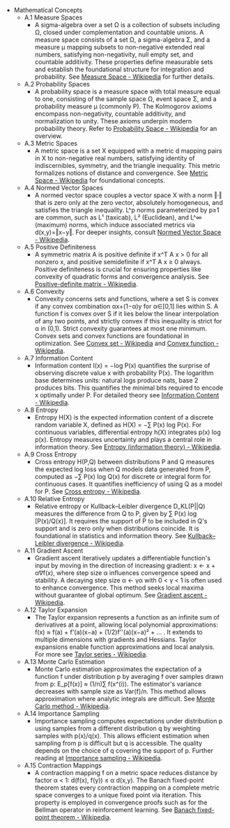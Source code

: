 - Mathematical Concepts
  - A.1 Measure Spaces
    - A sigma-algebra over a set Ω is a collection of subsets including Ω, closed under complementation and countable unions. A measure space consists of a set Ω, a sigma-algebra Σ, and a measure µ mapping subsets to non-negative extended real numbers, satisfying non-negativity, null empty set, and countable additivity. These properties define measurable sets and establish the foundational structure for integration and probability. See [Measure Space - Wikipedia](https://en.wikipedia.org/wiki/Measure_space) for further details.
  - A.2 Probability Spaces
    - A probability space is a measure space with total measure equal to one, consisting of the sample space Ω, event space Σ, and a probability measure µ (commonly P). The Kolmogorov axioms encompass non-negativity, countable additivity, and normalization to unity. These axioms underpin modern probability theory. Refer to [Probability Space - Wikipedia](https://en.wikipedia.org/wiki/Probability_space) for an overview.
  - A.3 Metric Spaces
    - A metric space is a set X equipped with a metric d mapping pairs in X to non-negative real numbers, satisfying identity of indiscernibles, symmetry, and the triangle inequality. This metric formalizes notions of distance and convergence. See [Metric Space - Wikipedia](https://en.wikipedia.org/wiki/Metric_space) for foundational concepts.
  - A.4 Normed Vector Spaces
    - A normed vector space couples a vector space X with a norm ‖·‖ that is zero only at the zero vector, absolutely homogeneous, and satisfies the triangle inequality. L^p norms parameterized by p≥1 are common, such as L¹ (taxicab), L² (Euclidean), and L^∞ (maximum) norms, which induce associated metrics via d(x,y)=‖x−y‖. For deeper insights, consult [Normed Vector Space - Wikipedia](https://en.wikipedia.org/wiki/Normed_vector_space).
  - A.5 Positive Definiteness
    - A symmetric matrix A is positive definite if x^T A x > 0 for all nonzero x, and positive semidefinite if x^T A x ≥ 0 always. Positive definiteness is crucial for ensuring properties like convexity of quadratic forms and convergence analysis. See [Positive-definite matrix - Wikipedia](https://en.wikipedia.org/wiki/Positive-definite_matrix).
  - A.6 Convexity
    - Convexity concerns sets and functions, where a set S is convex if any convex combination αx+(1−α)y for α∈[0,1] lies within S. A function f is convex over S if it lies below the linear interpolation of any two points, and strictly convex if this inequality is strict for α in (0,1). Strict convexity guarantees at most one minimum. Convex sets and convex functions are foundational in optimization. See [Convex set - Wikipedia](https://en.wikipedia.org/wiki/Convex_set) and [Convex function - Wikipedia](https://en.wikipedia.org/wiki/Convex_function).
  - A.7 Information Content
    - Information content I(x) = −log P(x) quantifies the surprise of observing discrete value x with probability P(x). The logarithm base determines units: natural logs produce nats, base 2 produces bits. This quantifies the minimal bits required to encode x optimally under P. For detailed theory see [Information Content - Wikipedia](https://en.wikipedia.org/wiki/Information_content).
  - A.8 Entropy
    - Entropy H(X) is the expected information content of a discrete random variable X, defined as H(X) = −∑ P(x) log P(x). For continuous variables, differential entropy h(X) integrates p(x) log p(x). Entropy measures uncertainty and plays a central role in information theory. See [Entropy (information theory) - Wikipedia](https://en.wikipedia.org/wiki/Entropy_(information_theory)).
  - A.9 Cross Entropy
    - Cross entropy H(P,Q) between distributions P and Q measures the expected log loss when Q models data generated from P, computed as −∑ P(x) log Q(x) for discrete or integral form for continuous cases. It quantifies inefficiency of using Q as a model for P. See [Cross entropy - Wikipedia](https://en.wikipedia.org/wiki/Cross_entropy).
  - A.10 Relative Entropy
    - Relative entropy or Kullback–Leibler divergence D_KL(P||Q) measures the difference from Q to P, given by ∑ P(x) log [P(x)/Q(x)]. It requires the support of P to be included in Q's support and is zero only when distributions coincide. It is foundational in statistics and information theory. See [Kullback–Leibler divergence - Wikipedia](https://en.wikipedia.org/wiki/Kullback%E2%80%93Leibler_divergence).
  - A.11 Gradient Ascent
    - Gradient ascent iteratively updates a differentiable function's input by moving in the direction of increasing gradient: x ← x + α∇f(x), where step size α influences convergence speed and stability. A decaying step size α ← γα with 0 < γ < 1 is often used to enhance convergence. This method seeks local maxima without guarantee of global optimum. See [Gradient ascent - Wikipedia](https://en.wikipedia.org/wiki/Gradient_ascent).
  - A.12 Taylor Expansion
    - The Taylor expansion represents a function as an infinite sum of derivatives at a point, allowing local polynomial approximations: f(x) ≈ f(a) + f'(a)(x−a) + (1/2)f''(a)(x−a)² + ... . It extends to multiple dimensions with gradients and Hessians. Taylor expansions enable function approximations and local analysis. For more see [Taylor series - Wikipedia](https://en.wikipedia.org/wiki/Taylor_series).
  - A.13 Monte Carlo Estimation
    - Monte Carlo estimation approximates the expectation of a function f under distribution p by averaging f over samples drawn from p: E_p[f(x)] ≈ (1/n)∑ f(x^(i)). The estimator's variance decreases with sample size as Var(f)/n. This method allows approximation where analytic integrals are difficult. See [Monte Carlo method - Wikipedia](https://en.wikipedia.org/wiki/Monte_Carlo_method).
  - A.14 Importance Sampling
    - Importance sampling computes expectations under distribution p using samples from a different distribution q by weighting samples with p(x)/q(x). This allows efficient estimation when sampling from p is difficult but q is accessible. The quality depends on the choice of q covering the support of p. Further reading at [Importance sampling - Wikipedia](https://en.wikipedia.org/wiki/Importance_sampling).
  - A.15 Contraction Mappings
    - A contraction mapping f on a metric space reduces distance by factor α < 1: d(f(x), f(y)) ≤ α d(x,y). The Banach fixed-point theorem states every contraction mapping on a complete metric space converges to a unique fixed point via iteration. This property is employed in convergence proofs such as for the Bellman operator in reinforcement learning. See [Banach fixed-point theorem - Wikipedia](https://en.wikipedia.org/wiki/Banach_fixed-point_theorem).
